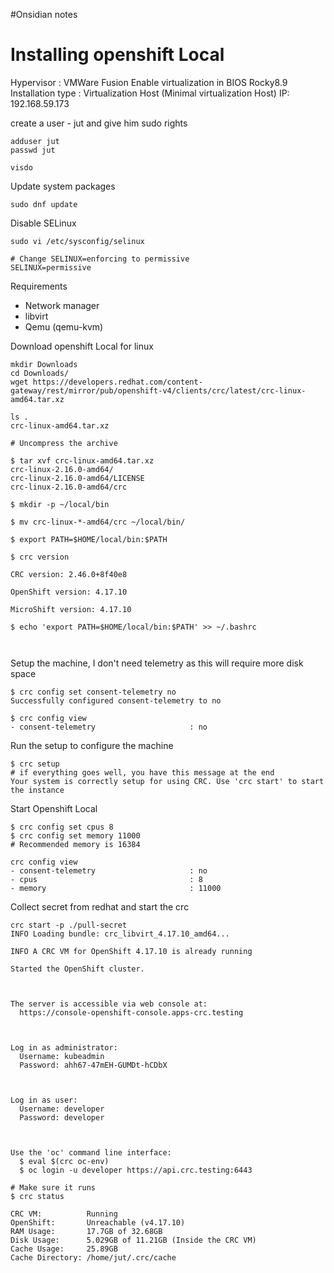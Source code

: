 #Onsidian notes
# Installing openshift Local

Hypervisor : VMWare Fusion
Enable virtualization in BIOS
Rocky8.9
Installation type  : Virtualization Host (Minimal virtualization Host)
IP: 192.168.59.173

create a user - jut and give him sudo rights
```
adduser jut
passwd jut

visdo
```

Update system packages
```
sudo dnf update
```

Disable SELinux
```
sudo vi /etc/sysconfig/selinux

# Change SELINUX=enforcing to permissive
SELINUX=permissive
```

Requirements
* Network manager
* libvirt
* Qemu (qemu-kvm)

Download openshift Local for linux
```
mkdir Downloads
cd Downloads/
wget https://developers.redhat.com/content-gateway/rest/mirror/pub/openshift-v4/clients/crc/latest/crc-linux-amd64.tar.xz

ls .
crc-linux-amd64.tar.xz

# Uncompress the archive

$ tar xvf crc-linux-amd64.tar.xz 
crc-linux-2.16.0-amd64/
crc-linux-2.16.0-amd64/LICENSE
crc-linux-2.16.0-amd64/crc

$ mkdir -p ~/local/bin

$ mv crc-linux-*-amd64/crc ~/local/bin/

$ export PATH=$HOME/local/bin:$PATH

$ crc version

CRC version: 2.46.0+8f40e8

OpenShift version: 4.17.10

MicroShift version: 4.17.10

$ echo 'export PATH=$HOME/local/bin:$PATH' >> ~/.bashrc 



```

Setup the machine, I don't need telemetry as this will require more disk space

```
$ crc config set consent-telemetry no
Successfully configured consent-telemetry to no

$ crc config view
- consent-telemetry                     : no
```

Run the setup to configure the machine
```
$ crc setup
# if everything goes well, you have this message at the end
Your system is correctly setup for using CRC. Use 'crc start' to start the instance
```

Start Openshift Local
```
$ crc config set cpus 8
$ crc config set memory 11000
# Recommended memory is 16384

crc config view
- consent-telemetry                     : no
- cpus                                  : 8
- memory                                : 11000
```


Collect secret from redhat and start the crc
```
crc start -p ./pull-secret
INFO Loading bundle: crc_libvirt_4.17.10_amd64... 

INFO A CRC VM for OpenShift 4.17.10 is already running 

Started the OpenShift cluster.

  

The server is accessible via web console at:
  https://console-openshift-console.apps-crc.testing

  

Log in as administrator:
  Username: kubeadmin
  Password: ahh67-47mEH-GUMDt-hCDbX

  

Log in as user:
  Username: developer
  Password: developer

  

Use the 'oc' command line interface:
  $ eval $(crc oc-env)
  $ oc login -u developer https://api.crc.testing:6443

# Make sure it runs
$ crc status

CRC VM:          Running
OpenShift:       Unreachable (v4.17.10)
RAM Usage:       17.7GB of 32.68GB
Disk Usage:      5.029GB of 11.21GB (Inside the CRC VM)
Cache Usage:     25.89GB
Cache Directory: /home/jut/.crc/cache
